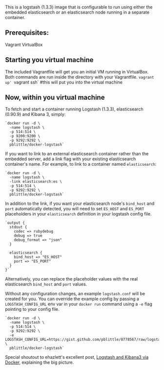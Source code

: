 This is a logstash (1.3.3) image that is configurable to run using either the embedded elasticsearch or an elasticsearch node running in a separate container.

Prerequisites:
----
Vagrant 
VirtualBox

## Starting you virtual machine
The included Vagrantfile will get you an initial VM running in VirtualBox.  Both commands are run inside the directory with your Vagrantfile.
	`vagrant up'
	`vagrant ssh` #this will put you into the virtual machine

## Now, within you virtual machine
To fetch and start  a container running Logstash (1.3.3), elasticsearch (0.90.9) and Kibana 3, simply:

	`docker run -d \
	  -name logstash \
	  -p 514:514 \
	  -p 9200:9200 \
	  -p 9292:9292 \
	  pblittle/docker-logstash`

If you want to link to an external elasticsearch container rather than the embedded server, add a link flag with your existing elasticsearch container's name. For example, to link to a container named `elasticsearch`:

	`docker run -d \
	  -name logstash \
	  -link elasticsearch:es \
	  -p 514:514 \
	  -p 9292:9292 \
	  pblittle/docker-logstash`

In addition to the link, if you want your elasticsearch node's `bind_host` and `port` automatically detected, you will need to set `ES_HOST` and `ES_PORT` placeholders in your `elasticsearch` definition in your logstash config file.

	`output {
	  stdout {
	    codec => rubydebug
	    debug => true
	    debug_format => "json"
	  }

	  elasticsearch {
	    bind_host => "ES_HOST"
	    port => "ES_PORT"
	  }
	}`

Alternatively, you can replace the placeholder values with the real elasticsearch `bind_host` and `port` values.

Without any configuration changes, an example `logstash.conf` will be created for you. You can override the example config by passing a `LOGSTASH_CONFIG_URL` env var in your `docker run` command using a `-e` flag pointing to your config file.

    `docker run -d \
      -name logstash \
	  -p 514:514 \
	  -p 9292:9292 \
	  -e LOGSTASH_CONFIG_URL=https://gist.github.com/pblittle/8778567/raw/logstash.conf \
	  pblittle/docker-logstash`

Special shoutout to ehazlett's excellent post, [Logstash and Kibana3 via Docker][1], explaining the big picture.


  [1]: http://ehazlett.github.io/applications/2013/08/28/logstash-kibana/
